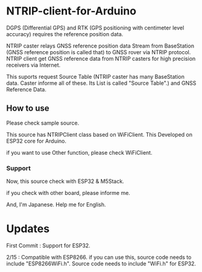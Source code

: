 # NTRIP-client-for-Arduino
DGPS (Differential GPS) and RTK (GPS positioning with centimeter level accuracy) requires the reference position data.

NTRIP caster relays GNSS reference position data Stream from BaseStation (GNSS reference position is called that) to GNSS rover via NTRIP protocol.
NTRIP client get GNSS reference data from NTRIP casters for high precision receivers via Internet.

This suports request Source Table (NTRIP caster has many BaseStation data. Caster informe all of these. Its List is called "Source Table".) and GNSS Reference Data.

## How to use
Please check sample source.

This source has NTRIPClient class based on WiFiClient.
This Developed on ESP32 core for Arduino.

if you want to use Other function, please check WiFiClient.

### Support
Now, this source check with ESP32 & M5Stack.

if you check with other board, please informe me.

And, I'm Japanese. Help me for English.

# Updates
First Commit : Support for ESP32.

2/15 : Compatible with ESP8266. if you can use this, source code needs to include "ESP8266WiFi.h".
       Source code needs to include "WiFi.h" for ESP32.
